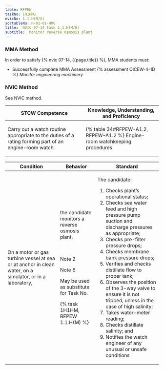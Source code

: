 ```yaml
---
table: RFPEW
taskNo: 1H1HMG
nvicNo: 1.1.H(M/G) 
sortableNo: H-01-01-HMG
title:  NVIC 07-14 Task 1.1.H(M/G)
subtitle:  Monitor reverse osmosis plant
---
```



### MMA Method

In order to satisfy  {% nvic 07-14, {{page.title}}  %}, MMA students must:

* Successfully complete MMA Assessment {% assessment OICEW-4-1D %} *Monitor engineering machinery*


### NVIC Method

<a onclick="togglevisibility('nvic_methods')" >See NVIC method.</a>

<div id='nvic_methods' class='hide'>

<table>
<thead>
<tr>
<th class='forty'> STCW Competence </th>
<th class='sixty'> Knowledge, Understanding, and Proficiency </th>
</tr>
</thead>




<tbody>
<tr><td markdown='1'>

Carry out a watch routine appropriate to the duties of a rating forming part of an engine-room watch.

</td><td markdown='1'>

{% table 34#RFPEW-A1.2, RFPEW-A1.2 %} Engine-room watchkeeping procedures

</td></tr>


</tbody>
</table>


<table>
<thead>
<tr><th class='twenty'>  Condition </th><th class='twenty'> Behavior </th><th  class='sixty'>Standard </th></tr>
</thead>
<tbody >



<tr><td markdown='1'>

On a motor or gas turbine vessel at sea or at anchor in clean water, on a simulator, or in a laboratory,

</td><td markdown='1'>

the candidate monitors a reverse osmosis plant.

<br>

<div class="tooltip" markdown='1'>

Note 2

Note 6 

May be used as substitute for Task No.

{% task 1H1HM, RFPEW 1.1.H(M) %}


</div>


</td><td markdown='1'>

The candidate:

1. Checks plant’s operational status;
2. Checks sea water feed and high pressure pump suction and discharge pressures as appropriate;
3. Checks pre-filter pressure drops;
4. Checks membrane bank pressure drops;
5. Verifies and checks distillate flow to proper tank;
6. Observes the position of the 3-way valve to ensure it is not tripped, unless in the case of high salinity;
7. Takes water-meter reading;
8. Checks distillate salinity; and
9. Notifies the watch engineer of any unusual or unsafe conditions

</td></tr>
</tbody>
</table>
</div>

